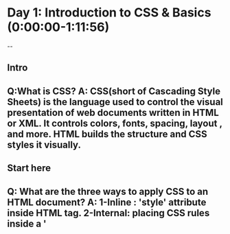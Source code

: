 # Day 1: Introduction to CSS & Basics (0:00:00-1:11:56)
--
## Intro 
Q:What is CSS?
A: CSS(short of Cascading Style Sheets) is the language used to control the visual presentation of web documents written in HTML or XML. It controls colors, fonts, spacing, layout , and more. 
HTML builds the structure and CSS styles it visually.
--
## Start here
Q: What are the three ways to apply CSS to an HTML document?
A: 1-Inline : 'style' attribute inside HTML tag.
  2-Internal: placing CSS rules inside a '<style>' tag in the '<head>'.
  3-External: writting CSS in a separate CSS file and linking it with <link> element.
--
## Selectors
Q: What are the three main types of CSS selectors?
A: -Element selector
   -Class selector 
   -ID selector
Q: How can you select an element by its ID in CSS?
A: By using '#' symbol followed by the ID name.
Q: What is the difference between a class selector and an ID selector in CSS?
A: -Class selectors: can be reused on multiple elements.
   -ID selectors : should be unique for a single element in the page.
Q: How do you group multiple selectors in CSS?
A: Use commas to separate selectors.
--
##Colors
Q: Why is the property name "color" used in CSS instead of "colour"?
A: Because CSS uses American English. So its "color" instead of "colour".
Q: What are the different methods for setting a color value in CSS?
A: -Named colors
  -Hexadecimal values
  -rgb/rgba 
  -hsl/hsla
Q: How are CSS rules applied to elements? What are the three main factors?
A: -Specificity
  -Order of appearance in the CSS file
  -The use of !important
Q: What is the purpose of !important in CSS, and why should it be used sparingly?
A: It forces the CSS rule to override any other rule.
Q: How do you change the background color of a webpage?
A: Just use background-color to the body tag.
--
##Units & Sizes
Q: What are some common units used in CSS for sizing elements?
A: -Absolute units: px, pt, cm, in
  -Relatives units: em, rem,%
  -Viewport: vw, vh, vmin, vmax
--
##Box Model
Q: What are the components of the CSS Box Model?
A: -Content
  -Padding
  -Border
  -Margin
Q: What is the difference between `margin` and `padding` in the CSS Box Model?
A: -margin is the space outside the element (Between border and surrounding elements).
  -padding is the space inside the element (between content and border).
Q:Why do we use `CSS reset`?
A: To remove inconsistent default styling across different browser and provide a consistent base for styling. 
Q: How does the `box-sizing` property affect the layout and size of an element?
A: -content-box: default value, padding and border are added outside the width.
  -border-box: padding and border are included inside the width.
Q: What is the difference between `border` and  `outline`?
A: -border: affects layout and takes up space.
  -outline: does not affect layout and does not take up space.
Q:What happens when a negative value is used in `outline-offset`?
A: The outline is drawn inside the element instead of outside.
Q: How can you convert a square box into a circle using CSS?
A: Apply border-radius of 50%.
Q:What does the `border radius` do?
A: It rounds the corners of an element's border.
